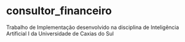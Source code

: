 # consultor_financeiro

Trabalho de Implementação desenvolvido na disciplina de Inteligência Artificial I da Universidade de Caxias do Sul
